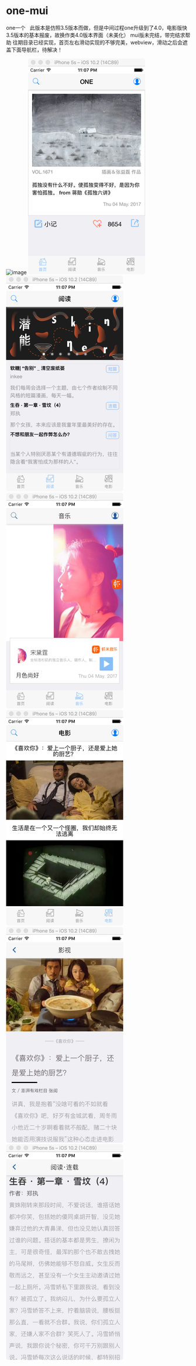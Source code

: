 # one-mui
one一个  
此版本是仿照3.5版本而做，但是中间过程one升级到了4.0，电影版快3.5版本的基本报废，故换作类4.0版本界面（未美化）
mui版未完结，带完结求帮助
往期目录已经实现，首页左右滑动实现的不够完美，webview，滑动之后会遮盖下面导航栏，待解决！

![image](https://github.com/yogu2017/one-mui/raw/master/screenshot/2.gif)
![image](https://github.com/yogu2017/one-mui/raw/master/screenshot/1.png)
![image](https://github.com/yogu2017/one-mui/raw/master/screenshot/2.png)
![image](https://github.com/yogu2017/one-mui/raw/master/screenshot/3.png)
![image](https://github.com/yogu2017/one-mui/raw/master/screenshot/4.png)
![image](https://github.com/yogu2017/one-mui/raw/master/screenshot/5.png)
![image](https://github.com/yogu2017/one-mui/raw/master/screenshot/6.png)
